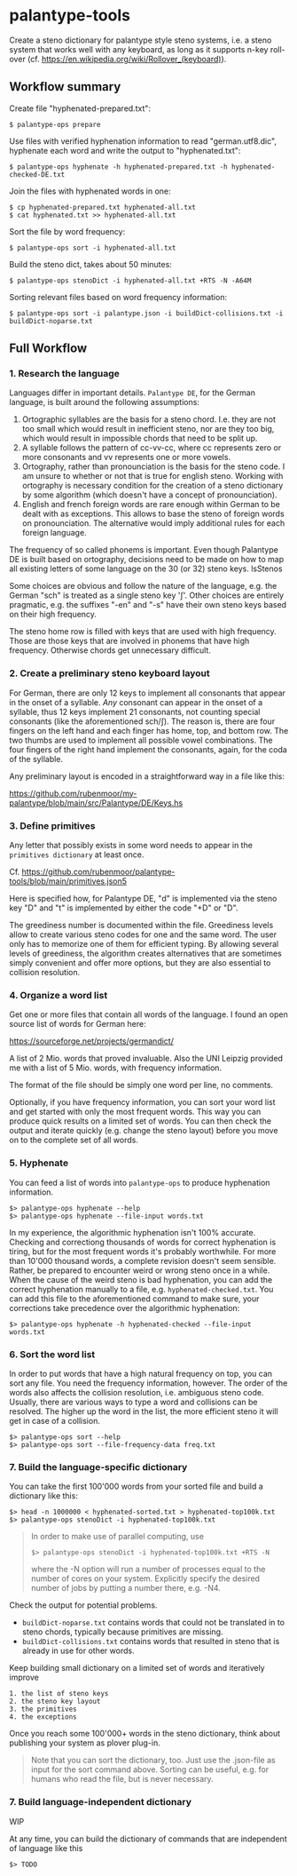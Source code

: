 # palantype-tools

Create a steno dictionary for palantype style steno systems,
i.e. a steno system that works well with any keyboard,
as long as it supports n-key roll-over (cf. https://en.wikipedia.org/wiki/Rollover_(keyboard)).

## Workflow summary

Create file "hyphenated-prepared.txt":

    $ palantype-ops prepare

Use files with verified hyphenation information to read "german.utf8.dic",
hyphenate each word and write the output to "hyphenated.txt":

    $ palantype-ops hyphenate -h hyphenated-prepared.txt -h hyphenated-checked-DE.txt

Join the files with hyphenated words in one:

    $ cp hyphenated-prepared.txt hyphenated-all.txt
    $ cat hyphenated.txt >> hyphenated-all.txt

Sort the file by word frequency:

    $ palantype-ops sort -i hyphenated-all.txt

Build the steno dict, takes about 50 minutes:

    $ palantype-ops stenoDict -i hyphenated-all.txt +RTS -N -A64M

Sorting relevant files based on word frequency information:

    $ palantype-ops sort -i palantype.json -i buildDict-collisions.txt -i buildDict-noparse.txt

## Full Workflow

### 1. Research the language

Languages differ in important details.
`Palantype DE`, for the German language, is built around the following assumptions:

  1. Ortographic syllables are the basis for a steno chord.
     I.e. they are not too small which would result in inefficient steno,
     nor are they too big, which would result in impossible chords
     that need to be split up.
  2. A syllable follows the pattern of cc-vv-cc,
     where cc represents zero or more consonants and vv represents one or more vowels.
  3. Ortography, rather than pronounciation is the basis for the steno code.
     I am unsure to whether or not that is true for english steno.
     Working with ortography is necessary condition for the creation of a
     steno dictionary by some algorithm (which doesn't have a concept of pronounciation).
  4. English and french foreign words are rare enough within German to be dealt with as exceptions.
     This allows to base the steno of foreign words on pronounciation.
     The alternative would imply additional rules for each foreign language.

The frequency of so called phonems is important.
Even though Palantype DE is built based on ortography,
decisions need to be made on how to map all existing letters of some language
on the 30 (or 32) steno keys.        lsStenos

Some choices are obvious and follow the nature of the language,
e.g. the German "sch" is treated as a single steno key 'ʃ'.
Other choices are entirely pragmatic, e.g. the suffixes "-en" and "-s" have their
own steno keys based on their high frequency.

The steno home row is filled with keys that are used with high frequency.
Those are those keys that are involved in phonems that have high frequency.
Otherwise chords get unnecessary difficult.

### 2. Create a preliminary steno keyboard layout

For German, there are only 12 keys to implement all consonants that appear
in the onset of a syllable.
*Any* consonant can appear in the onset of a syllable, thus 12 keys implement 21 consonants,
not counting special consonants (like the aforementioned sch/ʃ).
The reason is, there are four fingers on the left hand and each finger
has home, top, and bottom row.
The two thumbs are used to implement all possible vowel combinations.
The four fingers of the right hand implement the consonants, again,
for the coda of the syllable.

Any preliminary layout is encoded in a straightforward way in a file like this:

https://github.com/rubenmoor/my-palantype/blob/main/src/Palantype/DE/Keys.hs

### 3. Define primitives

Any letter that possibly exists in some word needs to appear in the `primitives dictionary` at least once.

Cf. https://github.com/rubenmoor/palantype-tools/blob/main/primitives.json5

Here is specified how, for Palantype DE, "d" is implemented via the steno key "D" and "t" is implemented by
either the code "+D" or "D".

The greediness number is documented within the file.
Greediness levels allow to create various steno codes for one and the same word.
The user only has to memorize one of them for efficient typing.
By allowing several levels of greediness, the algorithm creates alternatives
that are sometimes simply convenient and offer more options,
but they are also essential to collision resolution.

### 4. Organize a word list

Get one or more files that contain all words of the language.
I found an open source list of words for German here:

https://sourceforge.net/projects/germandict/

A list of 2 Mio. words that proved invaluable.
Also the UNI Leipzig provided me with a list of 5 Mio. words, with frequency information.

The format of the file should be simply one word per line, no comments.

Optionally, if you have frequency information, you can sort your word list and get started
with only the most frequent words.
This way you can produce quick results on a limited set of words.
You can then check the output and iterate quickly (e.g. change the steno layout)
before you move on to the complete set of all words.

### 5. Hyphenate

You can feed a list of words into `palantype-ops` to produce hyphenation information.

    $> palantype-ops hyphenate --help
    $> palantype-ops hyphenate --file-input words.txt

In my experience, the algorithmic hyphenation isn't 100% accurate.
Checking and correctiong thousands of words for correct hyphenation is tiring, but for the most frequent words
it's probably worthwhile.
For more than 10'000 thousand words, a complete revision doesn't seem sensible.
Rather, be prepared to encounter weird or wrong steno once in a while.
When the cause of the weird steno is bad hyphenation, you can add the correct hyphenation
manually to a file, e.g. `hyphenated-checked.txt`. You can add this file to
the aforementioned command to make sure, your corrections take precedence
over the algorithmic hyphenation:

    $> palantype-ops hyphenate -h hyphenated-checked --file-input words.txt

### 6. Sort the word list

In order to put words that have a high natural frequency
on top, you can sort any file. You need the frequency information, however.
The order of the words also affects the collision resolution, i.e.
ambiguous steno code. Usually, there are various ways to type a word and
collisions can be resolved. The higher up the word in the list,
the more efficient steno it will get in case of a collision.

    $> palantype-ops sort --help
    $> palantype-ops sort --file-frequency-data freq.txt

### 7. Build the language-specific dictionary

You can take the first 100'000 words from your sorted file and build a dictionary like this:

    $> head -n 1000000 < hyphenated-sorted.txt > hyphenated-top100k.txt
    $> palantype-ops stenoDict -i hyphenated-top100k.txt


> In order to make use of parallel computing, use
>
>     $> palantype-ops stenoDict -i hyphenated-top100k.txt +RTS -N
>
> where the -N option will run a number of processes equal to the number of cores on your system.
> Explicitly specify the desired number of jobs by putting a number there, e.g. -N4.

Check the output for potential problems.

- `buildDict-noparse.txt` contains words that could not be translated in to steno chords,
  typically because primitives are missing.
- `buildDict-collisions.txt` contains words that resulted in steno that is already in use for other words.

Keep building small dictionary on a limited set of words and iteratively improve

    1. the list of steno keys
    2. the steno key layout
    3. the primitives
    4. the exceptions

Once you reach some 100'000+ words in the steno dictionary, think about publishing
your system as plover plug-in.

> Note that you can sort the dictionary, too. Just use the .json-file as input for the
> sort command above. Sorting can be useful, e.g. for humans who read the file, but is never necessary.

### 7. Build language-independent dictionary

WIP

At any time, you can build the dictionary of commands that are independent of language like this

    $> TODO
